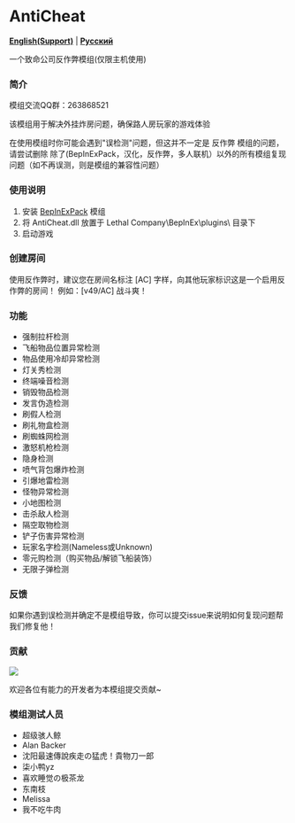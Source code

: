 # AntiCheat

[**English(Support)**](./docs/README-en.md) | [**Русский**](./docs/README-ru.md)

一个致命公司反作弊模组(仅限主机使用)

### 简介

模组交流QQ群：263868521

该模组用于解决外挂炸房问题，确保路人房玩家的游戏体验

在使用模组时你可能会遇到"误检测"问题，但这并不一定是 反作弊 模组的问题，请尝试删除 除了(BepInExPack，汉化，反作弊，多人联机）以外的所有模组复现问题（如不再误测，则是模组的兼容性问题）

### 使用说明

1. 安装 [BepInExPack](https://thunderstore.io/c/lethal-company/p/BepInEx/BepInExPack/) 模组
2. 将 AntiCheat.dll 放置于 Lethal Company\BepInEx\plugins\ 目录下
3. 启动游戏

### 创建房间

使用反作弊时，建议您在房间名标注 [AC] 字样，向其他玩家标识这是一个启用反作弊的房间！
例如：[v49/AC] 战斗爽！

### 功能
* 强制拉杆检测
* 飞船物品位置异常检测
* 物品使用冷却异常检测
* 灯关秀检测
* 终端噪音检测
* 销毁物品检测
* 发言伪造检测
* 刷假人检测
* 刷礼物盒检测
* 刷蜘蛛网检测
* 激怒机枪检测
* 隐身检测
* 喷气背包爆炸检测
* 引爆地雷检测
* 怪物异常检测
* 小地图检测
* 击杀敌人检测
* 隔空取物检测
* 铲子伤害异常检测
* 玩家名字检测(Nameless或Unknown)
* 零元购检测（购买物品/解锁飞船装饰）
* 无限子弹检测

### 反馈
如果你遇到误检测并确定不是模组导致，你可以提交issue来说明如何复现问题帮我们修复他！

### 贡献
<a href="https://github.com/chuxiaaaa/AntiCheat/graphs/contributors">
  <img src="https://contrib.rocks/image?repo=chuxiaaaa/AntiCheat" />
</a>

欢迎各位有能力的开发者为本模组提交贡献~

### 模组测试人员
* 超级骇人鲸 
* Alan Backer
* 沈阳最速傳說疾走の猛虎！貴物刀一郎
* 柒小鸭yz
* 喜欢睡觉の极茶龙 
* 东南枝
* Melissa
* 我不吃牛肉
